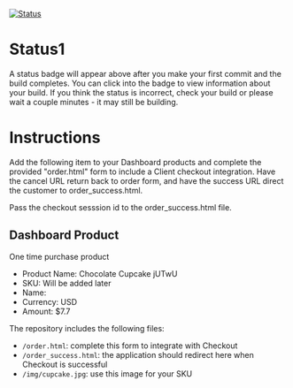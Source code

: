 [![Status](https://img.shields.io/badge/status-BUILDING%20COMMIT:%20c0578f9ecb3d6d55a81ce244dde0d0e042ed0c4e-yellow.svg)](https://github.com/raysaavedra-work/bakery_scaffold_bPLwJuEJB1Vxmesc/commit/c0578f9ecb3d6d55a81ce244dde0d0e042ed0c4e)


# Status1

A status badge will appear above after you make your first commit and the build completes. You can click into the badge to view information about your build. If you think the status is incorrect, check your build or please wait a couple minutes - it may still be building.

# Instructions

Add the following item to your Dashboard products and complete the provided "order.html" form to include a Client checkout integration. Have the cancel URL return back to order form, and have the success URL direct the customer to order_success.html.

Pass the checkout sesssion id to the order_success.html file.

## Dashboard Product
One time purchase product
* Product Name: Chocolate Cupcake jUTwU
* SKU: Will be added later
* Name: 
* Currency: USD
* Amount: $7.7

The repository includes the following files:
* `/order.html`: complete this form to integrate with Checkout
* `/order_success.html`: the application should redirect here when Checkout is successful
* `/img/cupcake.jpg`: use this image for your SKU
